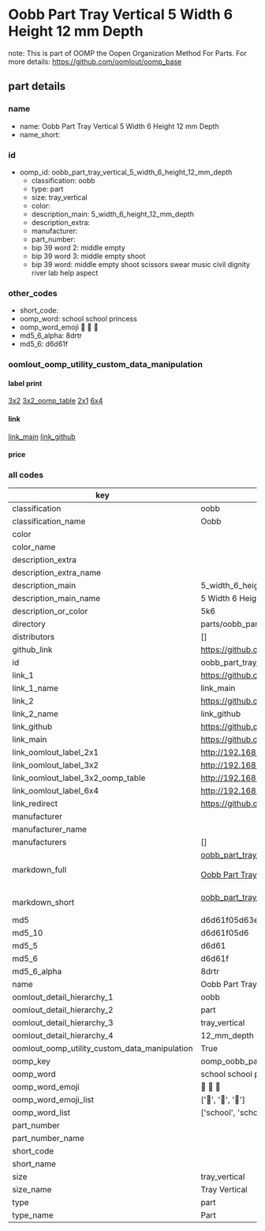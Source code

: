 # Oobb Part Tray Vertical 5 Width 6 Height 12 mm Depth  

note: This is part of OOMP the Oopen Organization Method For Parts. For more details: https://github.com/oomlout/oomp_base

##  part details
  







### name
* name: Oobb Part Tray Vertical 5 Width 6 Height 12 mm Depth
* name_short: 
### id
* oomp_id: oobb_part_tray_vertical_5_width_6_height_12_mm_depth
  * classification: oobb
  * type: part
  * size: tray_vertical
  * color: 
  * description_main: 5_width_6_height_12_mm_depth
  * description_extra: 
  * manufacturer: 
  * part_number: 
  * bip 39 word 2: middle empty
  * bip 39 word 3: middle empty shoot
  * bip 39 word: middle empty shoot scissors swear music civil dignity river lab help aspect

### other_codes
* short_code: 
* oomp_word: school school princess
* oomp_word_emoji :school: :school: :princess:
* md5_6_alpha: 8drtr
* md5_6: d6d61f






### oomlout_oomp_utility_custom_data_manipulation
#### label print
[3x2](http://192.168.1.245:1112/?label=oomp%208drtr)
[3x2_oomp_table](http://192.168.1.108:1112/?label=oomp%208drtr)
[2x1](http://192.168.1.242:1112/?label=oomp%208drtr)
[6x4](http://192.168.1.55:1112/?label=oomp%208drtr)    

#### link

[link_main](https://github.com/oomlout/oomlout_oomp_version_1_messy/tree/main/parts/oobb_part_tray_vertical_5_width_6_height_12_mm_depth) [link_github](https://github.com/oomlout/oomlout_oomp_version_1_messy/tree/main/parts/oobb_part_tray_vertical_5_width_6_height_12_mm_depth)                             

#### price







### all codes 
| key | value |  
| --- | --- |  
| classification | oobb |  
| classification_name | Oobb |  
| color |  |  
| color_name |  |  
| description_extra |  |  
| description_extra_name |  |  
| description_main | 5_width_6_height_12_mm_depth |  
| description_main_name | 5 Width 6 Height 12 mm Depth |  
| description_or_color | 5k6 |  
| directory | parts/oobb_part_tray_vertical_5_width_6_height_12_mm_depth |  
| distributors | [] |  
| github_link | https://github.com/oomlout/oomlout_oomp_part_src/tree/main/parts/oobb_part_tray_vertical_5_width_6_height_12_mm_depth |  
| id | oobb_part_tray_vertical_5_width_6_height_12_mm_depth |  
| link_1 | https://github.com/oomlout/oomlout_oomp_version_1_messy/tree/main/parts/oobb_part_tray_vertical_5_width_6_height_12_mm_depth |  
| link_1_name | link_main |  
| link_2 | https://github.com/oomlout/oomlout_oomp_version_1_messy/tree/main/parts/oobb_part_tray_vertical_5_width_6_height_12_mm_depth |  
| link_2_name | link_github |  
| link_github | https://github.com/oomlout/oomlout_oomp_version_1_messy/tree/main/parts/oobb_part_tray_vertical_5_width_6_height_12_mm_depth |  
| link_main | https://github.com/oomlout/oomlout_oomp_version_1_messy/tree/main/parts/oobb_part_tray_vertical_5_width_6_height_12_mm_depth |  
| link_oomlout_label_2x1 | http://192.168.1.242:1112/?label=oomp%208drtr |  
| link_oomlout_label_3x2 | http://192.168.1.245:1112/?label=oomp%208drtr |  
| link_oomlout_label_3x2_oomp_table | http://192.168.1.108:1112/?label=oomp%208drtr |  
| link_oomlout_label_6x4 | http://192.168.1.55:1112/?label=oomp%208drtr |  
| link_redirect | https://github.com/oomlout/oomlout_oomp_version_1_messy/tree/main/parts/oobb_part_tray_vertical_5_width_6_height_12_mm_depth |  
| manufacturer |  |  
| manufacturer_name |  |  
| manufacturers | [] |  
| markdown_full | [oobb_part_tray_vertical_5_width_6_height_12_mm_depth](none)<br>[](none)<br>[Oobb Part Tray Vertical 5 Width 6 Height 12 Mm Depth](none)<br><br> |  
| markdown_short | [oobb_part_tray_vertical_5_width_6_height_12_mm_depth](none)<br><br> |  
| md5 | d6d61f05d63e053247edcc118d124c62 |  
| md5_10 | d6d61f05d6 |  
| md5_5 | d6d61 |  
| md5_6 | d6d61f |  
| md5_6_alpha | 8drtr |  
| name | Oobb Part Tray Vertical 5 Width 6 Height 12 mm Depth |  
| oomlout_detail_hierarchy_1 | oobb |  
| oomlout_detail_hierarchy_2 | part |  
| oomlout_detail_hierarchy_3 | tray_vertical |  
| oomlout_detail_hierarchy_4 | 12_mm_depth |  
| oomlout_oomp_utility_custom_data_manipulation | True |  
| oomp_key | oomp_oobb_part_tray_vertical_5_width_6_height_12_mm_depth |  
| oomp_word | school school princess |  
| oomp_word_emoji | :school: :school: :princess: |  
| oomp_word_emoji_list | [':school:', ':school:', ':princess:'] |  
| oomp_word_list | ['school', 'school', 'princess'] |  
| part_number |  |  
| part_number_name |  |  
| short_code |  |  
| short_name |  |  
| size | tray_vertical |  
| size_name | Tray Vertical |  
| type | part |  
| type_name | Part |  

